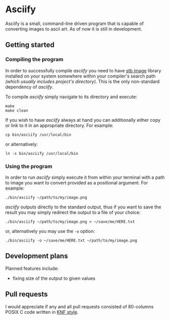 # Asciify

Asciify is a small, command-line driven program that is capable of converting
images to ascii art. As of now it is still in development.

## Getting started

### Compiling the program

In order to successfully compile _asciify_ you need to have
[stb image](https://github.com/nothings/stb)
library installed on your system somewhere within your compiler's search path
_(which usually includes project's directory)_. This is the only non-standard
dependency of _asciify_.

To compile _asciify_ simply navigate to its directory and execute:

```shell
make
make clean
```

If you wish to have _asciify_ always at hand you can additionally either copy
or link to it in an appropriate directory. For example:

```shell
cp bin/asciify /usr/local/bin
```

or alternatively:

```shell
ln -s bin/asciify /usr/local/bin
```

### Using the program

In order to run _asciify_ simply execute it from within your terminal with a
path to image you want to convert provided as a positional argument. For
example:

```shell
./bin/asciify ~/path/to/my/image.png
```

_asciify_ outputs directly to the standard output, thus if you want to save the
result you may simply redirect the output to a file of your choice:

```shell
./bin/asciify ~/path/to/my/image.png > ~/save/me/HERE.txt
```

or, alternatively you may use the `-o` option:

```shell
./bin/asciify -o ~/save/me/HERE.txt ~/path/to/my/image.png
```

## Development plans

Planned features include:

- fixing size of the output to given values

## Pull requests

I would appreciate if any and all pull requests consisted of 80-columns POSIX C
code written in
[KNF style](https://man.openbsd.org/style).
